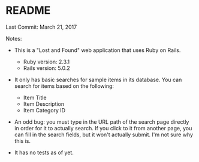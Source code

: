 # README

Last Commit: March 21, 2017

Notes:

- This is a "Lost and Found" web application that uses Ruby on Rails.
  * Ruby version: 2.3.1
  * Rails version: 5.0.2

- It only has basic searches for sample items in its database. You can search for items
based on the following:
  * Item Title
  * Item Description
  * Item Category ID

- An odd bug: you must type in the URL path of the search page directly in order for
it to actually search. If you click to it from another page, you can fill in the search
fields, but it won't actually submit. I'm not sure why this is.

- It has no tests as of yet.
